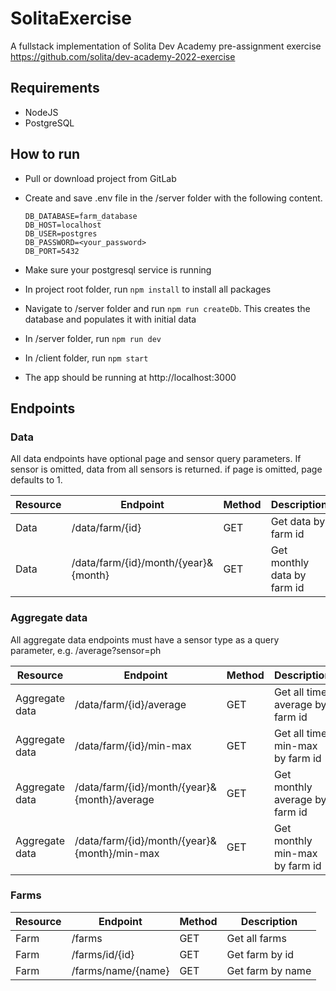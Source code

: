 # SolitaExercise
A fullstack implementation of Solita Dev Academy pre-assignment exercise  
https://github.com/solita/dev-academy-2022-exercise

## Requirements

- NodeJS
- PostgreSQL

## How to run

- Pull or download project from GitLab
- Create and save .env file in the /server folder with the following content.

    ```
    DB_DATABASE=farm_database
    DB_HOST=localhost
    DB_USER=postgres
    DB_PASSWORD=<your_password>
    DB_PORT=5432
    ```
- Make sure your postgresql service is running
- In project root folder, run `npm install` to install all packages
- Navigate to /server folder and run `npm run createDb`. This creates the database and populates it with initial data
- In /server folder, run `npm run dev`
- In /client folder, run `npm start`
- The app should be running at http://localhost:3000


## Endpoints


### Data
All data endpoints have optional page and sensor query parameters. If sensor is omitted, data from all sensors is returned.
if page is omitted, page defaults to 1.

| Resource | Endpoint                             | Method | Description                 |
|----------|--------------------------------------|--------|-----------------------------|
| Data     | /data/farm/{id}                      | GET    | Get data by farm id         |
| Data     | /data/farm/{id}/month/{year}&{month} | GET    | Get monthly data by farm id |

### Aggregate data
All aggregate data endpoints must have a sensor type as a query parameter, e.g. /average?sensor=ph

| Resource       | Endpoint                                     | Method | Description                     |
|----------------|----------------------------------------------|--------|---------------------------------|
| Aggregate data | /data/farm/{id}/average                      | GET    | Get all time average by farm id |
| Aggregate data | /data/farm/{id}/min-max                      | GET    | Get all time min-max by farm id |
| Aggregate data | /data/farm/{id}/month/{year}&{month}/average | GET    | Get monthly average by farm id  |
| Aggregate data | /data/farm/{id}/month/{year}&{month}/min-max | GET    | Get monthly min-max by farm id  |

### Farms

| Resource | Endpoint           | Method | Description      |
|----------|--------------------|--------|------------------|
| Farm     | /farms             | GET    | Get all farms    |
| Farm     | /farms/id/{id}     | GET    | Get farm by id   |
| Farm     | /farms/name/{name} | GET    | Get farm by name |
